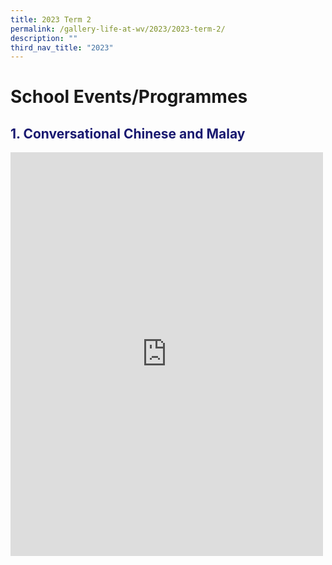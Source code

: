 ```yaml
---
title: 2023 Term 2
permalink: /gallery-life-at-wv/2023/2023-term-2/
description: ""
third_nav_title: "2023"
---
```

# School Events/Programmes
<h2 style="color:midnightblue">1. Conversational Chinese and Malay</h2>
<iframe src="https://www.facebook.com/plugins/post.php?href=https%3A%2F%2Fwww.facebook.com%2Fphoto.php%3Ffbid%3D677845654346574%26set%3Da.241877824610028%26type%3D3&show_text=true&width=500" width="500" height="646" style="border:none;overflow:hidden" scrolling="no" frameborder="0" allowfullscreen="true" allow="autoplay; clipboard-write; encrypted-media; picture-in-picture; web-share"></iframe>
